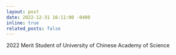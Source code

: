 ```yaml
---
layout: post
date: 2022-12-31 16:11:00 -0400
inline: true
related_posts: false
---
```


2022 Merit Student of University of Chinese Academy of Science
